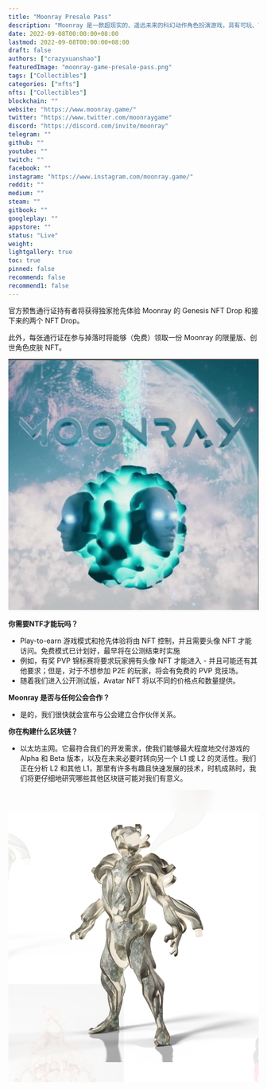 ```yaml
---
title: "Moonray Presale Pass"
description: "Moonray 是一款超现实的、遥远未来的科幻动作角色扮演游戏，具有可玩、可交易的 NFT 经济。"
date: 2022-09-08T00:00:00+08:00
lastmod: 2022-09-08T00:00:00+08:00
draft: false
authors: ["crazyxuanshao"]
featuredImage: "moonray-game-presale-pass.png"
tags: ["Collectibles"]
categories: ["nfts"]
nfts: ["Collectibles"]
blockchain: ""
website: "https://www.moonray.game/"
twitter: "https://www.twitter.com/moonraygame"
discord: "https://discord.com/invite/moonray"
telegram: ""
github: ""
youtube: ""
twitch: ""
facebook: ""
instagram: "https://www.instagram.com/moonray.game/"
reddit: ""
medium: ""
steam: ""
gitbook: ""
googleplay: ""
appstore: ""
status: "Live"
weight: 
lightgallery: true
toc: true
pinned: false
recommend: false
recommend1: false
---
```

官方预售通行证持有者将获得独家抢先体验 Moonray 的 Genesis NFT Drop 和接下来的两个 NFT Drop。

此外，每张通行证在参与掉落时将能够（免费）领取一份 Moonray 的限量版、创世角色皮肤 NFT。

![dwdwd](dwdwd.png)

**你需要NTF才能玩吗？**

- Play-to-earn 游戏模式和抢先体验将由 NFT 控制，并且需要头像 NFT 才能访问。免费模式已计划好，最早将在公测结束时实施
- 例如，有奖 PVP 锦标赛将要求玩家拥有头像 NFT 才能进入 - 并且可能还有其他要求；但是，对于不想参加 P2E 的玩家，将会有免费的 PVP 竞技场。
- 随着我们进入公开测试版，Avatar NFT 将以不同的价格点和数量提供。

**Moonray 是否与任何公会合作？**

- 是的，我们很快就会宣布与公会建立合作伙伴关系。

**你在构建什么区块链？**

- 以太坊主网。它最符合我们的开发需求，使我们能够最大程度地交付游戏的 Alpha 和 Beta 版本，以及在未来必要时转向另一个 L1 或 L2 的灵活性。我们正在分析 L2 和其他 L1，那里有许多有趣且快速发展的技术，时机成熟时，我们将更仔细地研究哪些其他区块链可能对我们有意义。

![dasda](dasda.png)